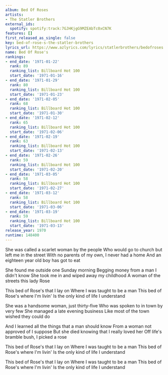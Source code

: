 ```yaml
---
album: Bed Of Roses
artists:
- The Statler Brothers
external_ids:
  spotify: spotify:track:7GJHKjgG9MZEAbTc0xCN7K
features: []
first_released_as_single: false
key: bed-of-rose-s-the-statler-brothers
lyrics_url: https://www.azlyrics.com/lyrics/statlerbrothers/bedofroses.html
name: Bed Of Rose's
rankings:
- end_date: '1971-01-22'
  rank: 89
  ranking_list: Billboard Hot 100
  start_date: '1971-01-16'
- end_date: '1971-01-29'
  rank: 80
  ranking_list: Billboard Hot 100
  start_date: '1971-01-23'
- end_date: '1971-02-05'
  rank: 68
  ranking_list: Billboard Hot 100
  start_date: '1971-01-30'
- end_date: '1971-02-12'
  rank: 65
  ranking_list: Billboard Hot 100
  start_date: '1971-02-06'
- end_date: '1971-02-19'
  rank: 63
  ranking_list: Billboard Hot 100
  start_date: '1971-02-13'
- end_date: '1971-02-26'
  rank: 59
  ranking_list: Billboard Hot 100
  start_date: '1971-02-20'
- end_date: '1971-03-05'
  rank: 58
  ranking_list: Billboard Hot 100
  start_date: '1971-02-27'
- end_date: '1971-03-12'
  rank: 58
  ranking_list: Billboard Hot 100
  start_date: '1971-03-06'
- end_date: '1971-03-19'
  rank: 59
  ranking_list: Billboard Hot 100
  start_date: '1971-03-13'
release_year: 1970
runtime: 148400
---
```

She was called a scarlet woman by the people
Who would go to church but left me in the street
With no parents of my own, I never had a home
And an eighteen year old boy has got to eat

She found me outside one Sunday morning
Begging money from a man I didn't know
She took me in and wiped away my childhood
A woman of the streets this lady Rose

This bed of Rose's that I lay on
Where I was taught to be a man
This bed of Rose's where I'm livin'
Is the only kind of life I understand

She was a handsome woman, just thirty-five
Who was spoken to in town by very few
She managed a late evening business
Like most of the town wished they could do

And I learned all the things that a man should know
From a woman not approved of I suppose
But she died knowing that I really loved her
Off life's bramble bush, I picked a rose

This bed of Rose's that I lay on
Where I was taught to be a man
This bed of Rose's where I'm livin'
Is the only kind of life I understand

This bed of Rose's that I lay on
Where I was taught to be a man
This bed of Rose's where I'm livin'
Is the only kind of life I understand
